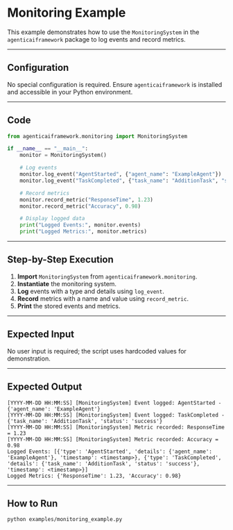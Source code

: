 # Monitoring Example

This example demonstrates how to use the `MonitoringSystem` in the `agenticaiframework` package to log events and record metrics.

---

## Configuration
No special configuration is required. Ensure `agenticaiframework` is installed and accessible in your Python environment.

---

## Code

```python
from agenticaiframework.monitoring import MonitoringSystem

if __name__ == "__main__":
    monitor = MonitoringSystem()

    # Log events
    monitor.log_event("AgentStarted", {"agent_name": "ExampleAgent"})
    monitor.log_event("TaskCompleted", {"task_name": "AdditionTask", "status": "success"})

    # Record metrics
    monitor.record_metric("ResponseTime", 1.23)
    monitor.record_metric("Accuracy", 0.98)

    # Display logged data
    print("Logged Events:", monitor.events)
    print("Logged Metrics:", monitor.metrics)
```

---

## Step-by-Step Execution

1. **Import** `MonitoringSystem` from `agenticaiframework.monitoring`.
2. **Instantiate** the monitoring system.
3. **Log** events with a type and details using `log_event`.
4. **Record** metrics with a name and value using `record_metric`.
5. **Print** the stored events and metrics.

---

## Expected Input
No user input is required; the script uses hardcoded values for demonstration.

---

## Expected Output

```
[YYYY-MM-DD HH:MM:SS] [MonitoringSystem] Event logged: AgentStarted - {'agent_name': 'ExampleAgent'}
[YYYY-MM-DD HH:MM:SS] [MonitoringSystem] Event logged: TaskCompleted - {'task_name': 'AdditionTask', 'status': 'success'}
[YYYY-MM-DD HH:MM:SS] [MonitoringSystem] Metric recorded: ResponseTime = 1.23
[YYYY-MM-DD HH:MM:SS] [MonitoringSystem] Metric recorded: Accuracy = 0.98
Logged Events: [{'type': 'AgentStarted', 'details': {'agent_name': 'ExampleAgent'}, 'timestamp': <timestamp>}, {'type': 'TaskCompleted', 'details': {'task_name': 'AdditionTask', 'status': 'success'}, 'timestamp': <timestamp>}]
Logged Metrics: {'ResponseTime': 1.23, 'Accuracy': 0.98}
```

---

## How to Run

```bash
python examples/monitoring_example.py
